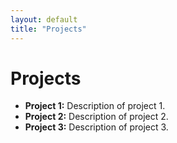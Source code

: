 ```yaml
---
layout: default
title: "Projects"
---
```


# Projects

- **Project 1:** Description of project 1.
- **Project 2:** Description of project 2.
- **Project 3:** Description of project 3.